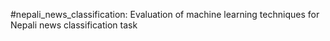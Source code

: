#nepali_news_classification: Evaluation of machine learning techniques for Nepali news classification task
